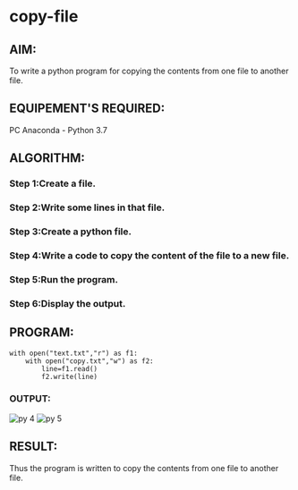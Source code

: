 # copy-file
## AIM:
To write a python program for copying the contents from one file to another file.
## EQUIPEMENT'S REQUIRED: 
PC
Anaconda - Python 3.7
## ALGORITHM: 
### Step 1:Create a file.
### Step 2:Write some lines in that file.
### Step 3:Create a python file.
### Step 4:Write a code to copy the content of the file to a new file.
### Step 5:Run the program.
### Step 6:Display the output.
## PROGRAM:
```
with open("text.txt","r") as f1:
    with open("copy.txt","w") as f2:
        line=f1.read()
        f2.write(line)
```

### OUTPUT:
![py 4](https://github.com/moulidharyadav/copy-file/assets/147078316/d04a95b9-15df-47ac-9582-fac64e4a6bab)
![py 5](https://github.com/moulidharyadav/copy-file/assets/147078316/919e3db7-ca63-4293-84c5-1adb1f52457e)



## RESULT:
Thus the program is written to copy the contents from one file to another file.
